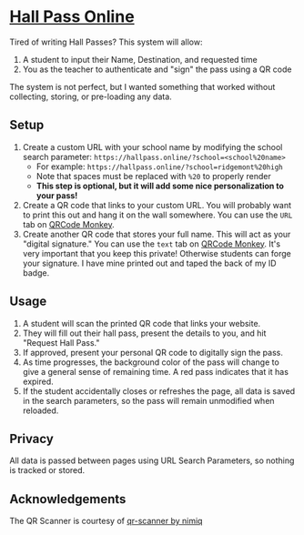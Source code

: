 # [Hall Pass Online](https://hallpass.online/)

Tired of writing Hall Passes? This system will allow:
1. A student to input their Name, Destination, and requested time
2. You as the teacher to authenticate and "sign" the pass using a QR code

The system is not perfect, but I wanted something that worked without collecting, storing, or pre-loading any data.

## Setup
1. Create a custom URL with your school name by modifying the school search parameter: `https://hallpass.online/?school=<school%20name>`
    - For example: `https://hallpass.online/?school=ridgemont%20high`
    - Note that spaces must be replaced with `%20` to properly render
    - **This step is optional, but it will add some nice personalization to your pass!**
2. Create a QR code that links to your custom URL. You will probably want to print this out and hang it on the wall somewhere. You can use the `URL` tab on [QRCode Monkey](https://www.qrcode-monkey.com/#url).
3. Create another QR code that stores your full name. This will act as your "digital signature." You can use the `text` tab on [QRCode Monkey](https://www.qrcode-monkey.com/#text). It's very important that you keep this private! Otherwise students can forge your signature. I have mine printed out and taped the back of my ID badge.

## Usage
1.  A student will scan the printed QR code that links your website.
2. They will fill out their hall pass, present the details to you, and hit "Request Hall Pass."
3.  If approved, present your personal QR code to digitally sign the pass.
4. As time progresses, the background color of the pass will change to give a general sense of remaining time. A red pass indicates that it has expired.
5. If the student accidentally closes or refreshes the page, all data is saved in the search parameters, so the pass will remain unmodified when reloaded.

## Privacy
All data is passed between pages using URL Search Parameters, so nothing is tracked or stored.

## Acknowledgements
The QR Scanner is courtesy of [qr-scanner by nimiq](https://github.com/nimiq/qr-scanner)
